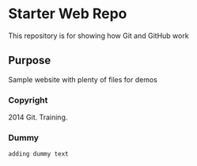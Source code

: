 # Starter Web Repo

This repository is for showing how Git and GitHub work

## Purpose

Sample website with plenty of files for demos

### Copyright

2014 Git. Training.

### Dummy
	adding dummy text